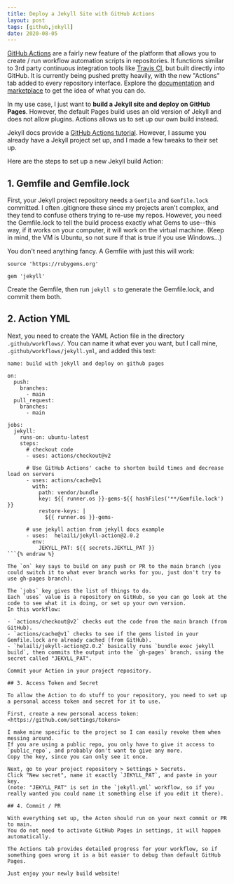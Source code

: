 ```yaml
---
title: Deploy a Jekyll Site with GitHub Actions
layout: post
tags: [github,jekyll]
date: 2020-08-05
---
```


[GitHub Actions](https://github.com/features/actions) are a fairly new feature of the platform that allows you to create / run workflow automation scripts in repositories. 
It functions similar to 3rd party continuous integration tools like [Travis CI](https://travis-ci.org/), but built directly into GitHub.
It is currently being pushed pretty heavily, with the new "Actions" tab added to every repository interface. 
Explore the [documentation](https://docs.github.com/en/actions) and [marketplace](https://github.com/marketplace?type=actions) to get the idea of what you can do. 

In my use case, I just want to **build a Jekyll site and deploy on GitHub Pages**.
However, the default Pages build uses an old version of Jekyll and does not allow plugins.
Actions allows us to set up our own build instead.

Jekyll docs provide a [GitHub Actions tutorial](https://jekyllrb.com/docs/continuous-integration/github-actions/). 
However, I assume you already have a Jekyll project set up, and I made a few tweaks to their set up. 

Here are the steps to set up a new Jekyll build Action:

## 1. Gemfile and Gemfile.lock 

First, your Jekyll project repository needs a `Gemfile` and `Gemfile.lock` committed. 
I often .gitignore these since my projects aren't complex, and they tend to confuse others trying to re-use my repos. 
However, you need the Gemfile.lock to tell the build process exactly what Gems to use--this way, if it works on your computer, it will work on the virtual machine. 
(Keep in mind, the VM is Ubuntu, so not sure if that is true if you use Windows...)

You don't need anything fancy.
A Gemfile with just this will work: 

```
source 'https://rubygems.org'

gem 'jekyll'

```

Create the Gemfile, then run `jekyll s` to generate the Gemfile.lock, and commit them both. 

## 2. Action YML

Next, you need to create the YAML Action file in the directory `.github/workflows/`. 
You can name it what ever you want, but I call mine, `.github/workflows/jekyll.yml`, and added this text:

```{% raw %}
name: build with jekyll and deploy on github pages

on:
  push: 
    branches: 
      - main
  pull_request:
    branches: 
      - main

jobs:
  jekyll:
    runs-on: ubuntu-latest
    steps:
      # checkout code
      - uses: actions/checkout@v2

      # Use GitHub Actions' cache to shorten build times and decrease load on servers
      - uses: actions/cache@v1
        with:
          path: vendor/bundle
          key: ${{ runner.os }}-gems-${{ hashFiles('**/Gemfile.lock') }}
          restore-keys: |
            ${{ runner.os }}-gems-

      # use jekyll action from jekyll docs example
      - uses:  helaili/jekyll-action@2.0.2
        env:
          JEKYLL_PAT: ${{ secrets.JEKYLL_PAT }}
```{% endraw %}

The `on` key says to build on any push or PR to the main branch (you could switch it to what ever branch works for you, just don't try to use gh-pages branch).

The `jobs` key gives the list of things to do.
Each `uses` value is a repository on GitHub, so you can go look at the code to see what it is doing, or set up your own version. 
In this workflow: 

- `actions/checkout@v2` checks out the code from the main branch (from GitHub).
- `actions/cache@v1` checks to see if the gems listed in your Gemfile.lock are already cached (from GitHub).
- `helaili/jekyll-action@2.0.2` basically runs `bundle exec jekyll build`, then commits the output into the `gh-pages` branch, using the secret called "JEKYLL_PAT".

Commit your Action in your project repository. 

## 3. Access Token and Secret

To allow the Action to do stuff to your repository, you need to set up a personal access token and secret for it to use.

First, create a new personal access token: <https://github.com/settings/tokens>

I make mine specific to the project so I can easily revoke them when messing around. 
If you are using a public repo, you only have to give it access to `public_repo`, and probably don't want to give any more. 
Copy the key, since you can only see it once. 

Next, go to your project repository > Settings > Secrets. 
Click "New secret", name it exactly `JEKYLL_PAT`, and paste in your key. 
(note: "JEKYLL_PAT" is set in the `jekyll.yml` workflow, so if you really wanted you could name it something else if you edit it there).

## 4. Commit / PR

With everything set up, the Acton should run on your next commit or PR to main. 
You do not need to activate GitHub Pages in settings, it will happen automatically. 

The Actions tab provides detailed progress for your workflow, so if something goes wrong it is a bit easier to debug than default GitHub Pages.

Just enjoy your newly build website!
